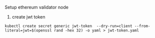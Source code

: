 Setup ethereum validator node

1. create jwt token 
```
kubectl create secret generic jwt-token  --dry-run=client --from-literal=jwt=$(openssl rand -hex 32) -o yaml > jwt-token.yaml
```

